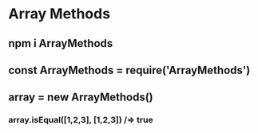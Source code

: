 # Array Methods 
## npm i ArrayMethods
## const ArrayMethods = require('ArrayMethods')
## array = new ArrayMethods()

### array.isEqual([1,2,3], [1,2,3]) /=> true